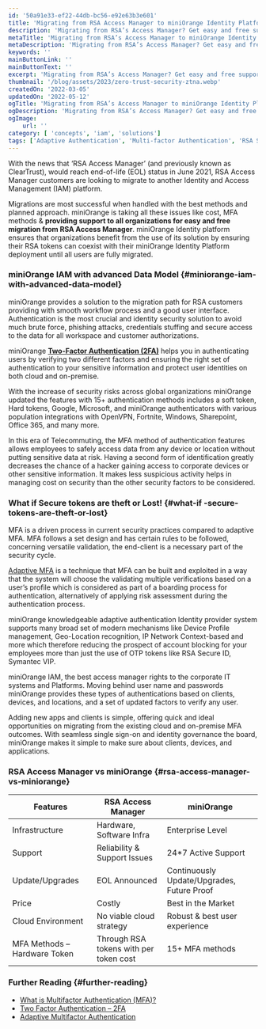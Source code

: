 ```yaml
---
id: '50a91e33-ef22-44db-bc56-e92e63b3e601'
title: 'Migrating from RSA Access Manager to miniOrange Identity Platform'
description: 'Migrating from RSA’s Access Manager? Get easy and free support for your organizations to tackle issues like cost, MFA methods, etc.'
metaTitle: 'Migrating from RSA’s Access Manager to miniOrange Identity Platform'
metaDescription: 'Migrating from RSA’s Access Manager? Get easy and free support for your organizations to tackle issues like cost, MFA methods, etc.'
keywords: ''
mainButtonLink: ''
mainButtonText: ''
excerpt: 'Migrating from RSA’s Access Manager? Get easy and free support for your organizations to tackle issues like cost, MFA methods, etc.'
thumbnail: '/blog/assets/2023/zero-trust-security-ztna.webp'
createdOn: '2022-03-05'
updatedOn: '2022-05-12'
ogTitle: 'Migrating from RSA’s Access Manager to miniOrange Identity Platform'
ogDescription: 'Migrating from RSA’s Access Manager? Get easy and free support for your organizations to tackle issues like cost, MFA methods, etc.'
ogImage:
    url: ''
category: [ 'concepts', 'iam', 'solutions']
tags: ['Adaptive Authentication', 'Multi-factor Authentication', 'RSA Secure ID', 'RSA SECURITY', 'Two-factor Authentication']
---
```


With the news that ‘RSA Access Manager’ (and previously known as ClearTrust), would reach end-of-life (EOL) status in June 2021, RSA Access Manager customers are looking to migrate to another Identity and Access Management (IAM) platform.

Migrations are most successful when handled with the best methods and planned approach. miniOrange is taking all these issues like cost, MFA methods & **providing support to all organizations for easy and free migration from RSA Access Manager**. miniOrange Identity platform ensures that organizations benefit from the use of its solution by ensuring their RSA tokens can coexist with their miniOrange Identity Platform deployment until all users are fully migrated.

### miniOrange IAM with advanced Data Model {#miniorange-iam-with-advanced-data-model}

miniOrange provides a solution to the migration path for RSA customers providing with smooth workflow process and a good user interface. Authentication is the most crucial and identity security solution to avoid much brute force, phishing attacks, credentials stuffing and secure access to the data for all workspace and customer authorizations.

miniOrange **[Two-Factor Authentication (2FA)](https://www.miniorange.com/products/two-factor-authentication-(2fa))** helps you in authenticating users by verifying two different factors and ensuring the right set of authentication to your sensitive information and protect user identities on both cloud and on-premise.

With the increase of security risks across global organizations miniOrange updated the features with 15+ authentication methods includes a soft token, Hard tokens, Google, Microsoft, and miniOrange authenticators with various population integrations with OpenVPN, Fortnite, Windows, Sharepoint, Office 365, and many more. 

In this era of Telecommuting, the MFA method of authentication features allows employees to safely access data from any device or location without putting sensitive data at risk. Having a second form of identification greatly decreases the chance of a hacker gaining access to corporate devices or other sensitive information. It makes less suspicious activity helps in managing cost on security than the other security factors to be considered.

### What if Secure tokens are theft or Lost! {#what-if -secure-tokens-are-theft-or-lost}

MFA is a driven process in current security practices compared to adaptive MFA.  MFA follows a set design and has certain rules to be followed, concerning versatile validation, the end-client is a necessary part of the security cycle.

[Adaptive MFA](https://www.miniorange.com/products/adaptive-multi-factor-authentication-mfa) is a technique that MFA  can be built and exploited in a way that the system will choose the validating multiple verifications based on a user’s profile which is considered as part of a boarding process for authentication, alternatively of applying risk assessment during the authentication process.

miniOrange knowledgeable adaptive authentication Identity provider system supports many broad set of modern mechanisms like Device Profile management, Geo-Location recognition, IP Network Context-based and more which therefore reducing the prospect of account blocking for your employees more than just the use of OTP tokens like RSA Secure ID, Symantec VIP.

miniOrange IAM, the best access manager rights to the corporate IT systems and Platforms. Moving behind user name and passwords miniOrange provides these types of authentications based on clients, devices, and locations, and a set of updated factors to verify any user.

Adding new apps and clients is simple, offering quick and ideal opportunities on migrating from the existing cloud and on-premise MFA outcomes. With seamless single sign-on and identity governance the board, miniOrange makes it simple to make sure about clients, devices, and applications.

### RSA Access Manager vs miniOrange {#rsa-access-manager-vs-miniorange}

| Features                     | RSA Access Manager                                 | miniOrange                                     |
|------------------------------|---------------------------------------------------|-----------------------------------------------|
| Infrastructure               | Hardware, Software Infra                           | Enterprise Level                              |
| Support                      | Reliability & Support Issues                       | 24*7 Active Support                            |
| Update/Upgrades              | EOL Announced                                     | Continuously Update/Upgrades, Future Proof    |
| Price                        | Costly                                            | Best in the Market                            |
| Cloud Environment             | No viable cloud strategy                          | Robust & best user experience                 |
| MFA Methods – Hardware Token | Through RSA tokens with per token cost            | 15+ MFA methods                               |


### Further Reading {#further-reading}

- [What is Multifactor Authentication (MFA)?](https://blog.miniorange.com/what-is-multi-factor-authentication-mfa/)
- [Two Factor Authentication – 2FA](https://www.miniorange.com/products/two-factor-authentication-(2fa))
- [Adaptive Multifactor Authentication](https://www.miniorange.com/products/adaptive-multi-factor-authentication-mfa)